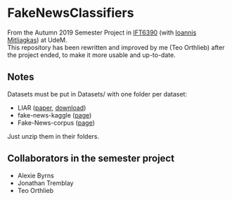 # FakeNewsClassifiers
From the Autumn 2019 Semester Project in [IFT6390](https://admission.umontreal.ca/en/cours-et-horaires/cours/ift-6390/) (with [Ioannis Mitliagkas](http://mitliagkas.github.io/)) at UdeM.  
This repository has been rewritten and improved by me (Teo Orthlieb) after the project ended, 
to make it more usable and up-to-date.  

## Notes
Datasets must be put in Datasets/ with one folder per dataset:
 - LIAR ([paper](https://sites.cs.ucsb.edu/~william/papers/acl2017.pdf), [download](https://sites.cs.ucsb.edu/~william/data/liar_dataset.zip))
 - fake-news-kaggle ([page](https://www.kaggle.com/c/fake-news/data))
 - Fake-News-corpus ([page](https://github.com/several27/FakeNewsCorpus))

Just unzip them in their folders.

## Collaborators in the semester project
 - Alexie Byrns
 - Jonathan Tremblay
 - Teo Orthlieb
